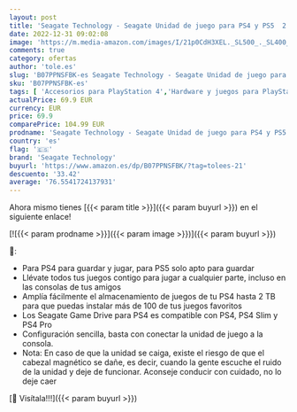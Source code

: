 ```yaml
---
layout: post
title: 'Seagate Technology - Seagate Unidad de juego para PS4 y PS5  2 TB  disco duro externo portátil  compatible con PS4 y PS5  STGD2000200 '
date: 2022-12-31 09:02:08
image: 'https://m.media-amazon.com/images/I/21p0CdH3XEL._SL500_._SL400_.jpg'
comments: true
category: ofertas
author: 'tole.es'
slug: 'B07PPNSFBK-es Seagate Technology - Seagate Unidad de juego para PS4 y...'
sku: 'B07PPNSFBK-es'
tags: [ 'Accesorios para PlayStation 4','Hardware y juegos para PlayStation 4','Hardware y juegos para PlayStation 5','Memoria para PlayStation 4','Videojuegos','ps4','ps5','seagate technology','🇪🇸', ]
actualPrice: 69.9 EUR
currency: EUR
price: 69.9
comparePrice: 104.99 EUR
prodname: 'Seagate Technology - Seagate Unidad de juego para PS4 y PS5  2 TB  disco duro externo portátil  compatible con PS4 y PS5  STGD2000200 '
country: 'es'
flag: '🇪🇸'
brand: 'Seagate Technology'
buyurl: 'https://www.amazon.es/dp/B07PPNSFBK/?tag=tolees-21'
descuento: '33.42'
average: '76.5541724137931'
---
```


Ahora mismo tienes [{{< param title >}}]({{< param buyurl >}}) en el siguiente enlace!

[![{{< param prodname >}}]({{< param image >}})]({{< param buyurl >}})

🔎:

- Para PS4 para guardar y jugar, para PS5 solo apto para guardar
- Llévate todos tus juegos contigo para jugar a cualquier parte, incluso en las consolas de tus amigos
- Amplía fácilmente el almacenamiento de juegos de tu PS4 hasta 2 TB para que puedas instalar más de 100 de tus juegos favoritos
- Los Seagate Game Drive para PS4 es compatible con PS4, PS4 Slim y PS4 Pro
- Configuración sencilla, basta con conectar la unidad de juego a la consola.
- Nota: En caso de que la unidad se caiga, existe el riesgo de que el cabezal magnético se dañe, es decir, cuando la gente escuche el ruido de la unidad y deje de funcionar. Aconseje conducir con cuidado, no lo deje caer

[🛒 Visítala!!!]({{< param buyurl >}})
